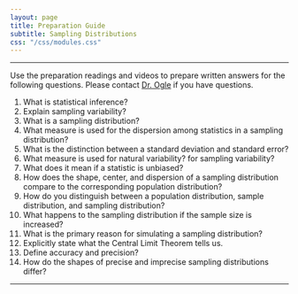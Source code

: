 ```yaml
---
layout: page
title: Preparation Guide
subtitle: Sampling Distributions
css: "/css/modules.css"
---
```


----

<div class="alert alert-warning">
Use the preparation readings and videos to prepare written answers for the following questions. Please contact <a href="mailto:dogle@northland.edu">Dr. Ogle</a> if you have questions.
</div>

1. What is statistical inference?
1. Explain sampling variability?
1. What is a sampling distribution?
1. What measure is used for the dispersion among statistics in a sampling distribution?
1. What is the distinction between a standard deviation and standard error?
1. What measure is used for natural variability? for sampling variability?
1. What does it mean if a statistic is unbiased?
1. How does the shape, center, and dispersion of a sampling distribution compare to the corresponding population distribution?
1. How do you distinguish between a population distribution, sample distribution, and sampling distribution?
1. What happens to the sampling distribution if the sample size is increased?
1. What is the primary reason for simulating a sampling distribution?
1. Explicitly state what the Central Limit Theorem tells us.
1. Define accuracy and precision?
1. How do the shapes of precise and imprecise sampling distributions differ?


----
